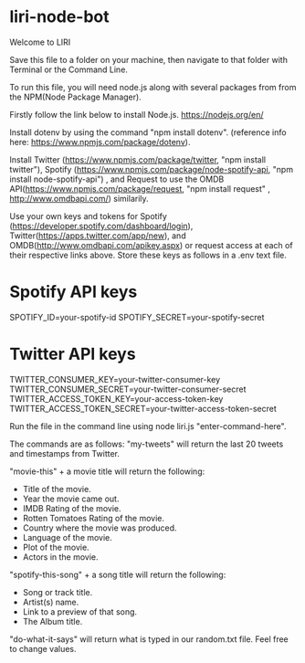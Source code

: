# liri-node-bot

Welcome to LIRI

Save this file to a folder on your machine, then navigate to that folder with Terminal or the Command Line.

To run this file, you will need node.js along with several packages from from the NPM(Node Package Manager).  

Firstly follow the link below to install Node.js.
https://nodejs.org/en/

Install dotenv by using the command "npm install dotenv". (reference info here: https://www.npmjs.com/package/dotenv).

Install Twitter (https://www.npmjs.com/package/twitter, "npm install twitter"), Spotify (https://www.npmjs.com/package/node-spotify-api, "npm install node-spotify-api") , and Request to use the OMDB API(https://www.npmjs.com/package/request, "npm install request" , http://www.omdbapi.com/) similarily. 

Use your own keys and tokens for Spotify (https://developer.spotify.com/dashboard/login), Twitter(https://apps.twitter.com/app/new), and OMDB(http://www.omdbapi.com/apikey.aspx) or request access at each of their respective links above. Store these keys as follows in a .env text file. 
# Spotify API keys

SPOTIFY_ID=your-spotify-id
SPOTIFY_SECRET=your-spotify-secret

# Twitter API keys

TWITTER_CONSUMER_KEY=your-twitter-consumer-key
TWITTER_CONSUMER_SECRET=your-twitter-consumer-secret
TWITTER_ACCESS_TOKEN_KEY=your-access-token-key
TWITTER_ACCESS_TOKEN_SECRET=your-twitter-access-token-secret



Run the file in the command line using node liri.js "enter-command-here".

The commands are as follows:
"my-tweets" will return the last 20 tweets and timestamps from Twitter.

"movie-this" + a movie title will return the following:  
  * Title of the movie.
  * Year the movie came out.
  * IMDB Rating of the movie.
  * Rotten Tomatoes Rating of the movie.
  * Country where the movie was produced.
  * Language of the movie.
  * Plot of the movie.
  * Actors in the movie.

"spotify-this-song" + a song title will return the following:
  * Song or track title.
  * Artist(s) name.
  * Link to a preview of that song.
  * The Album title.

"do-what-it-says" will return what is typed in our random.txt file.  Feel free to change values.  


